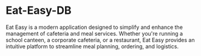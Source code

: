 # Eat-Easy-DB
Eat Easy is a modern application designed to simplify and enhance the management of cafeteria and meal services. Whether you're running a school canteen, a corporate cafeteria, or a restaurant, Eat Easy provides an intuitive platform to streamline meal planning, ordering, and logistics.
